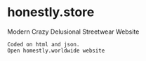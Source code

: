 # honestly.store
Modern Crazy Delusional
Streetwear Website

    Coded on html and json.
    Open homestly.worldwide website
